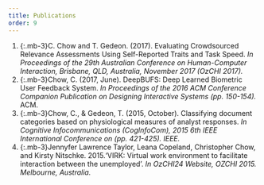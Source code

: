 ```yaml
---
title: Publications
order: 9
---
```

1. {:.mb-3}C. Chow and T. Gedeon. (2017). Evaluating Crowdsourced Relevance Assessments Using Self-Reported Traits and Task Speed. *In Proceedings of the 29th Australian Conference on Human-Computer Interaction, Brisbane, QLD, Australia, November 2017 (OzCHI 2017).*
2. {:.mb-3}Chow, C. (2017, June). DeepBUFS: Deep Learned Biometric User Feedback System. *In Proceedings of the 2016 ACM Conference Companion Publication on Designing Interactive Systems (pp. 150-154).* ACM.
3. {:.mb-3}Chow, C., & Gedeon, T. (2015, October). Classifying document categories based on physiological measures of analyst responses. *In Cognitive Infocommunications (CogInfoCom), 2015 6th IEEE International Conference on (pp. 421-425). IEEE.*
4. {:.mb-3}Jennyfer Lawrence Taylor, Leana Copeland, Christopher Chow, and Kirsty Nitschke. 2015.‘VIRK: Virtual work environment to facilitate interaction between the unemployed’. *In OzCHI24 Website, OZCHI 2015. Melbourne, Australia.* 

<!-- https://www.ozchi24.org/wp-content/uploads/2015/10/The-Normans.pdf -->